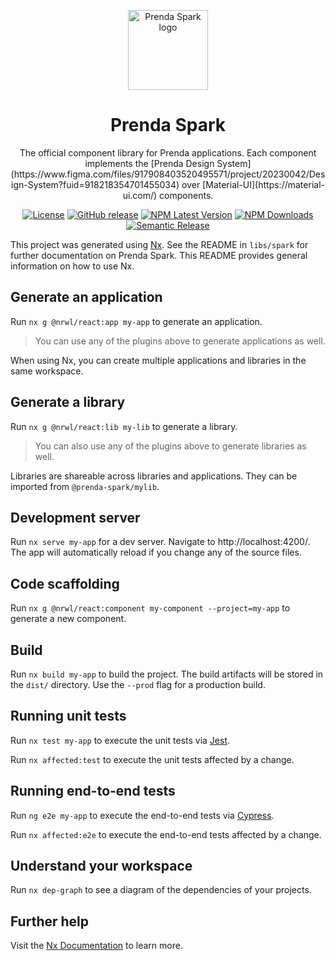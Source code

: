 <p align="center">
  
<img width="128" src="https://github.com/prenda-school/prenda-spark/blob/1e3f9d9c01980b5e323b595310e558dfba88b137/public/img/spark-logo-multicolor.svg" alt="Prenda Spark logo">

</p>

<h1 align="center">Prenda Spark</h1>

<div align="center">
  The official component library for Prenda applications. Each component implements the [Prenda Design System](https://www.figma.com/files/917908403520495571/project/20230042/Design-System?fuid=918218354701455034) over [Material-UI](https://material-ui.com/) components.

  [![License](https://img.shields.io/badge/license-MIT-blue.svg)](https://github.com/prenda-school/prenda-spark/blob/main/LICENSE)
  [![GitHub release](https://img.shields.io/github/release/prenda-school/prenda-spark.js.svg)](https://github.com/prenda-school/prenda-spark/releases/)
  [![NPM Latest Version](https://img.shields.io/npm/v/@prenda/spark/latest.svg)](https://www.npmjs.com/package/@prenda/spark)
  [![NPM Downloads](https://img.shields.io/npm/dm/@prenda/spark.svg)](https://www.npmjs.com/package/@prenda/spark)
  [![Semantic Release](https://img.shields.io/badge/%20%20%F0%9F%93%A6%F0%9F%9A%80-semantic--release-e10079.svg?style=flat-square)]()
</div>

This project was generated using [Nx](https://nx.dev). See the README in `libs/spark` for further documentation on Prenda Spark. This README provides general information on how to use Nx.

## Generate an application

Run `nx g @nrwl/react:app my-app` to generate an application.

> You can use any of the plugins above to generate applications as well.

When using Nx, you can create multiple applications and libraries in the same workspace.

## Generate a library

Run `nx g @nrwl/react:lib my-lib` to generate a library.

> You can also use any of the plugins above to generate libraries as well.

Libraries are shareable across libraries and applications. They can be imported from `@prenda-spark/mylib`.

## Development server

Run `nx serve my-app` for a dev server. Navigate to http://localhost:4200/. The app will automatically reload if you change any of the source files.

## Code scaffolding

Run `nx g @nrwl/react:component my-component --project=my-app` to generate a new component.

## Build

Run `nx build my-app` to build the project. The build artifacts will be stored in the `dist/` directory. Use the `--prod` flag for a production build.

## Running unit tests

Run `nx test my-app` to execute the unit tests via [Jest](https://jestjs.io).

Run `nx affected:test` to execute the unit tests affected by a change.

## Running end-to-end tests

Run `ng e2e my-app` to execute the end-to-end tests via [Cypress](https://www.cypress.io).

Run `nx affected:e2e` to execute the end-to-end tests affected by a change.

## Understand your workspace

Run `nx dep-graph` to see a diagram of the dependencies of your projects.

## Further help

Visit the [Nx Documentation](https://nx.dev) to learn more.
